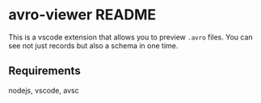 # avro-viewer README
This is a vscode extension that allows you to preview `.avro` files.
You can see not just records but also a schema in one time.

## Requirements
nodejs, vscode, avsc

